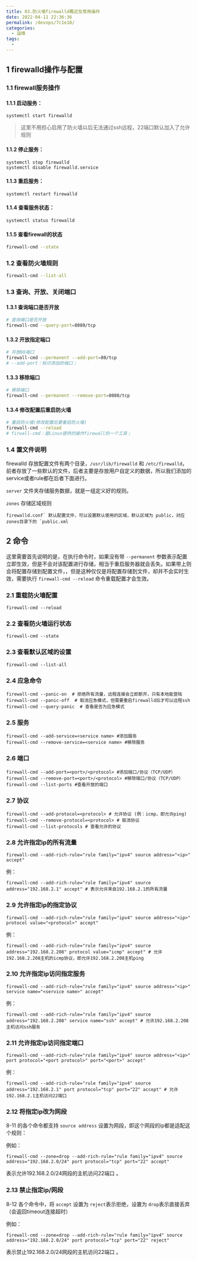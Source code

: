 ```yaml
---
title: 03.防火墙firewalld概述及常用操作
date: 2022-04-11 22:36:36
permalink: /devops/7c1e18/
categories:
  - 运维
tags:
  - 
---
```


## 1 firewalld操作与配置

### 1.1 firewall服务操作

#### 1.1.1 启动服务：

```shell
systemctl start firewalld
```

> 这里不用担心启用了防火墙以后无法通过ssh远程，22端口默认加入了允许规则

#### 1.1.2 停止服务：

```shell
systemctl stop firewalld
systemctl disable firewalld.service
```

#### 1.1.3 重启服务：

```shell
systemctl restart firewalld
```

#### 1.1.4 查看服务状态：

```shell
systemctl status firewalld
```

#### 1.1.5 查看firewall的状态

```bash
firewall-cmd --state
```

### 1.2 查看防火墙规则

```bash
firewall-cmd --list-all
```

### 1.3 查询、开放、关闭端口

#### 1.3.1 查询端口是否开放

```bash
# 查询端口是否开放
firewall-cmd --query-port=8080/tcp
```

#### 1.3.2 开放指定端口

```bash
# 开放80端口
firewall-cmd --permanent --add-port=80/tcp
# --add-port：标识添加的端口；
```

#### 1.3.3 移除端口

```bash
# 移除端口
firewall-cmd --permanent --remove-port=8080/tcp
```

#### 1.3.4 修改配置后重启防火墙

```bash
# 重启防火墙(修改配置后要重启防火墙)
firewall-cmd --reload
# firwall-cmd：是Linux提供的操作firewall的一个工具；
```

### 1.4 置文件说明

firewalld 存放配置文件有两个目录，`/usr/lib/firewalld` 和 `/etc/firewalld`，前者存放了一些默认的文件，后者主要是存放用户自定义的数据，所以我们添加的service或者rule都在后者下面进行。

`server` 文件夹存储服务数据，就是一组定义好的规则。

`zones` 存储区域规则

```
firewalld.conf` 默认配置文件，可以设置默认使用的区域，默认区域为 public，对应 zones目录下的 `public.xml
```

## 2 命令

这里需要首先说明的是，在执行命令时，如果没有带 `--permanent` 参数表示配置立即生效，但是不会对该配置进行存储，相当于重启服务器就会丢失。如果带上则会将配置存储到配置文件，，但是这种仅仅是将配置存储到文件，却并不会实时生效，需要执行 `firewall-cmd --reload` 命令重载配置才会生效。

### 2.1 重载防火墙配置

```shell
firewall-cmd --reload
```

### 2.2 查看防火墙运行状态

```shell
firewall-cmd --state
```

### 2.3 查看默认区域的设置

```shell
firewall-cmd --list-all
```

### 2.4 应急命令

```shell
firewall-cmd --panic-on  # 拒绝所有流量，远程连接会立即断开，只有本地能登陆
firewall-cmd --panic-off  # 取消应急模式，但需要重启firewalld后才可以远程ssh
firewall-cmd --query-panic  # 查看是否为应急模式
```

### 2.5 服务

```shell
firewall-cmd --add-service=<service name> #添加服务
firewall-cmd --remove-service=<service name> #移除服务
```

### 2.6 端口

```shell
firewall-cmd --add-port=<port>/<protocol> #添加端口/协议（TCP/UDP）
firewall-cmd --remove-port=<port>/<protocol> #移除端口/协议（TCP/UDP）
firewall-cmd --list-ports #查看开放的端口
```

### 2.7 协议

```shell
firewall-cmd --add-protocol=<protocol> # 允许协议 (例：icmp，即允许ping)
firewall-cmd --remove-protocol=<protocol> # 取消协议
firewall-cmd --list-protocols # 查看允许的协议
```

### 2.8 允许指定ip的所有流量

```shell
firewall-cmd --add-rich-rule="rule family="ipv4" source address="<ip>" accept"
```

例：

```shell
firewall-cmd --add-rich-rule="rule family="ipv4" source address="192.168.2.1" accept" # 表示允许来自192.168.2.1的所有流量
```

### 2.9 允许指定ip的指定协议

```shell
firewall-cmd --add-rich-rule="rule family="ipv4" source address="<ip>" protocol value="<protocol>" accept"
```

例：

```shell
firewall-cmd --add-rich-rule="rule family="ipv4" source address="192.168.2.208" protocol value="icmp" accept" # 允许192.168.2.208主机的icmp协议，即允许192.168.2.208主机ping
```

### 2.10 允许指定ip访问指定服务

```shell
firewall-cmd --add-rich-rule="rule family="ipv4" source address="<ip>" service name="<service name>" accept"
```

例：

```shell
firewall-cmd --add-rich-rule="rule family="ipv4" source address="192.168.2.208" service name="ssh" accept" # 允许192.168.2.208主机访问ssh服务
```

### 2.11 允许指定ip访问指定端口

```shell
firewall-cmd --add-rich-rule="rule family="ipv4" source address="<ip>" port protocol="<port protocol>" port="<port>" accept"
```

例：

```shell
firewall-cmd --add-rich-rule="rule family="ipv4" source address="192.168.2.1" port protocol="tcp" port="22" accept" # 允许192.168.2.1主机访问22端口
```

### 2.12 将指定ip改为网段

8-11 的各个命令都支持 `source address` 设置为网段，即这个网段的ip都是适配这个规则：

例如：

```shell
firewall-cmd --zone=drop --add-rich-rule="rule family="ipv4" source address="192.168.2.0/24" port protocol="tcp" port="22" accept"
```

表示允许192.168.2.0/24网段的主机访问22端口 。

### 2.13 禁止指定ip/网段

8-12 各个命令中，将 `accept` 设置为 `reject`表示拒绝，设置为 `drop`表示直接丢弃（会返回timeout连接超时）

例如：

```shell
firewall-cmd --zone=drop --add-rich-rule="rule family="ipv4" source address="192.168.2.0/24" port protocol="tcp" port="22" reject"
```

表示禁止192.168.2.0/24网段的主机访问22端口 。